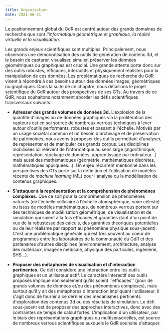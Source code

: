 ```yaml
---
title: Organisation
date: 2021-06-21
---
```


Le positionnement global du GdR est centré autour
des grands domaines de recherche que sont *l'informatique
  géométrique et graphique, la réalité virtuelle et la
  visualisation*.

Les grands enjeux scientifiques  sont multiples. Principalement, nous observons une démocratisation des outils de génération de contenu 3d, et le besoin de capturer, visualiser, simuler, préserver les données géométriques ou graphiques  est crucial. Une grande attente porte donc sur des outils robustes, efficaces, interactifs et physiquement réalistes pour la manipulation de ces données. Les problématiques de recherche du GdR visent à répondre à ces besoins autour des données images, géométriques ou graphiques. Dans la suite de ce chapitre, nous détaillons le projet scientifique du GdR autour des prospectives de ses GTs. Au travers de ce GdR, nous souhaitons notamment aborder les défis scientifiques transversaux suivants :

* **Adresser des grands volumes de données 3d.**
  L'explosion de la quantité d'images ou de données graphiques via
  la prolifération des capteurs est en soi source de nombreux verrous
  techniques à lever autour d'outils performants, robustes et passant
  à l'échelle. Motivés par un usage sociétal commun et un
  besoin d'archivage et de préservation de patrimoines, nous avons à
  proposer des outils permettant d'analyser, de représenter et de
  manipuler ces grands corpus. Les disciplines mobilisées ici relèvent
  de l'informatique au sens large (algorithmique, représentation,
  stockage de données, apprentissage par ordinateur...) mais aussi
  des mathématiques (géométrie, mathématiques discrètes, mathématiques
  appliquées...). Un enjeu récurrent mentionné dans les
  perspectives des GTs porte sur la définition  et l'utilisation de
  modèles récents de *machine learning* (ML) pour l'analyse ou la
  modélisation de contenus graphiques.
* **S'attaquer à la représentation et la compréhension de phénomènes complexes.**  Que ce soit pour la compréhension de  phénomènes naturels (de
  l'échelle cellulaire à l'échelle atmosphérique, voire céleste) ou
  issus de modèles
  mathématiques, de nombreux verrous portent sur des techniques de
  modélisation géométrique, de visualisation et de simulation qui soient à la fois
  efficaces et garanties (tant d'un point de vue de la robustesse des calculs,
  des garanties théoriques potentielles ou de leur réalisme par rapport
  au phénomène physique sous-jacent).  C'est une
  problématique générale qui est très souvent au coeur de programmes
  entre les laboratoires de la communauté du GdR et des partenaires
  d'autres disciplines (environnement, architecture, analyse des
  matériaux, imagerie médicale, physique des particules, ingénierie,
  SHS...).

* **Proposer des métaphores de visualisation et d'interaction pertinentes.** Ce défi considère une interaction entre
  les outils graphiques et un utilisateur actif. Le caractère
  interactif des outils proposés implique non seulement qu'ils soient
  ``efficaces'' (pour de grands volumes de données et/ou des
  phénomènes complexes), mais surtout qu'il y ait des métaphores
  d'interaction impliquant l'utilisateur. Il s'agit donc de fournir à
  ce dernier des mécanismes pertinents d'exploration des contenus 3d
  ou des résultats de simulation. Le défi sous-jacent est de proposer
  des approches interactives, donc avec des contraintes de temps de
  calcul fortes. L'implication d'un utilisateur, par le biais des
  représentations graphiques ou multisensorielles, est source de
  nombreux verrous scientifiques auxquels le GdR souhaite s'attaquer.
